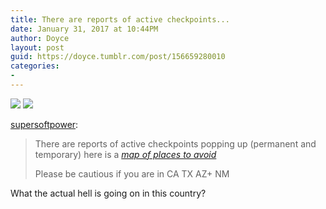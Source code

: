 ```yaml
---
title: There are reports of active checkpoints...
date: January 31, 2017 at 10:44PM
author: Doyce
layout: post
guid: https://doyce.tumblr.com/post/156659280010
categories:
- 
--- 
```


<img src="https://68.media.tumblr.com/9c36525f7c74c3f9b10c2ed1337c75a0/tumblr_okob8o7R8t1vmg0tmo1_500.png"/> 
  
<img src="https://68.media.tumblr.com/1f54de16183af68fa2d4dd7b55fe90df/tumblr_okob8o7R8t1vmg0tmo2_500.png"/> 
  
<p><a href="https://supersoftpower.tumblr.com/post/156651105164/there-are-reports-of-active-checkpoints-popping-up" class="tumblr_blog" target="_blank">supersoftpower</a>:</p>

<blockquote>
<p>There are reports of active checkpoints popping up (permanent and temporary) here is a <i><a href="https://www.google.com/maps/d/u/0/viewer?mid=1L872WkbWL11Zob-E9Oyk_Zen1Ws&hl=en_US&ll=34.070798019339165%2C-149.05698712500006&z=4" target="_blank">map of places to avoid</a></i></p>
<p>Please be cautious if you are in CA TX AZ+ NM</p>
</blockquote>

<p>What the actual hell is going on in this country?</p> 
